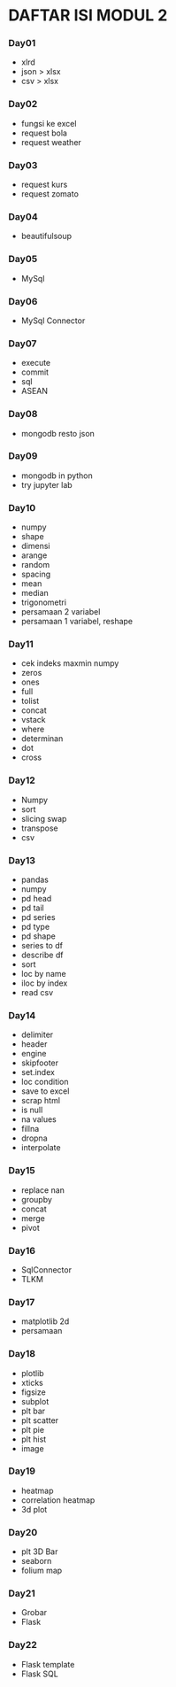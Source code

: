 # DAFTAR ISI MODUL 2

### Day01
- xlrd
- json > xlsx
- csv > xlsx

### Day02
- fungsi ke excel
- request bola
- request weather

### Day03
- request kurs
- request zomato

### Day04
- beautifulsoup

### Day05
- MySql

### Day06
- MySql Connector

### Day07
- execute
- commit
- sql
- ASEAN

### Day08
- mongodb resto json

### Day09
- mongodb in python
- try jupyter lab

### Day10
- numpy
- shape
- dimensi
- arange
- random
- spacing
- mean
- median
- trigonometri
- persamaan 2 variabel
- persamaan 1 variabel, reshape

### Day11
- cek indeks maxmin numpy
- zeros
- ones
- full
- tolist
- concat
- vstack
- where
- determinan
- dot
- cross

### Day12
- Numpy
- sort
- slicing swap
- transpose
- csv

### Day13
- pandas
- numpy
- pd head
- pd tail
- pd series
- pd type
- pd shape
- series to df
- describe df
- sort
- loc by name
- iloc by index
- read csv

### Day14
- delimiter
- header
- engine
- skipfooter
- set.index
- loc condition
- save to excel
- scrap html
- is null
- na values
- fillna
- dropna
- interpolate

### Day15
- replace nan
- groupby
- concat
- merge
- pivot

### Day16
- SqlConnector
- TLKM

### Day17
- matplotlib 2d
- persamaan

### Day18
- plotlib
- xticks
- figsize
- subplot
- plt bar
- plt scatter
- plt pie
- plt hist
- image

### Day19
- heatmap
- correlation heatmap
- 3d plot

### Day20
- plt 3D Bar
- seaborn
- folium map

### Day21
- Grobar
- Flask

### Day22
- Flask template
- Flask SQL